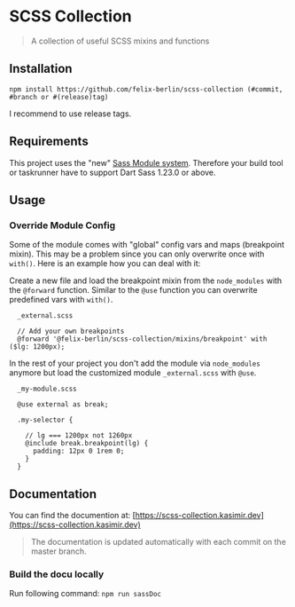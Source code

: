 # SCSS Collection

> A collection of useful SCSS mixins and functions

## Installation

```
npm install https://github.com/felix-berlin/scss-collection (#commit, #branch or #(release)tag)
```

I recommend to use release tags.

## Requirements

This project uses the "new" [Sass Module system](https://sass-lang.com/blog/the-module-system-is-launched). Therefore your build tool or taskrunner have to support Dart Sass 1.23.0 or above.

## Usage

### Override Module Config

Some of the module comes with "global" config vars and maps (breakpoint mixin). This may be a problem since you can only overwrite once with `with()`.
Here is an example how you can deal with it:

Create a new file and load the breakpoint mixin from the `node_modules` with the `@forward` function. Similar to the `@use` function you can overwrite predefined vars with `with()`.

```
  _external.scss

  // Add your own breakpoints
  @forward '@felix-berlin/scss-collection/mixins/breakpoint' with ($lg: 1200px);
```

In the rest of your project you don't add the module via `node_modules` anymore but load the customized module `_external.scss` with `@use`.

```
  _my-module.scss

  @use external as break;

  .my-selector {

    // lg === 1200px not 1260px
    @include break.breakpoint(lg) {
      padding: 12px 0 1rem 0;
    }
  }

```

## Documentation

You can find the documention at: [https://scss-collection.kasimir.dev](https://scss-collection.kasimir.dev)

> The documentation is updated automatically with each commit on the master branch.

### Build the docu locally

Run following command:
`npm run sassDoc`
